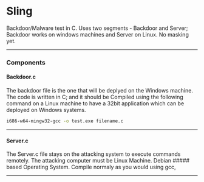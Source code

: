 # Sling

Backdoor/Malware test in C. Uses two segments - Backdoor and Server; Backdoor works on windows machines and Server on Linux. No masking yet.
___
### Components 

#### Backdoor.c
The backdoor file is the one that will be deplyed on the Windows machine. 
The code is written in C; and it should be Compiled  using the following command on a Linux machine to have a 32bit application 
which can be deployed on Windows systems.

```bash
i686-w64-mingw32-gcc -o test.exe filename.c 
```
---

#### Server.c
The Server.c file stays on the attacking system to execute commands remotely. The attacking computer must be Linux Machine. Debian ##### based Operating System. Compile normaly as you would using gcc,
___
